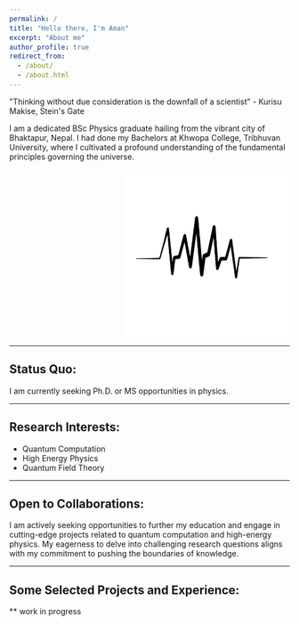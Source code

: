 ```yaml
---
permalink: /
title: "Hello there, I'm Aman"
excerpt: "About me"
author_profile: true
redirect_from: 
  - /about/
  - /about.html
---
```


"Thinking without due consideration is the downfall of a scientist" - Kurisu Makise, Stein's Gate 

<p align="left">
  I am a dedicated BSc Physics graduate hailing from the vibrant city of Bhaktapur, Nepal. I had done my Bachelors at Khwopa College, Tribhuvan University, where I cultivated a profound understanding of the fundamental principles governing the universe.
</p>

<p align="right">
  <img width="300" height="300" src="/images/aman_watermark.png" alt="aman logo">
</p>


-----
## Status Quo:
I am currently seeking Ph.D. or MS opportunities in physics.

-----
## Research Interests:
- Quantum Computation
- High Energy Physics
- Quantum Field Theory
-----
## Open to Collaborations:
I am actively seeking opportunities to further my education and engage in cutting-edge projects related to quantum computation and high-energy physics. My eagerness to delve into challenging research questions aligns with my commitment to pushing the boundaries of knowledge.

-----
## Some Selected Projects and Experience:
** work in progress
